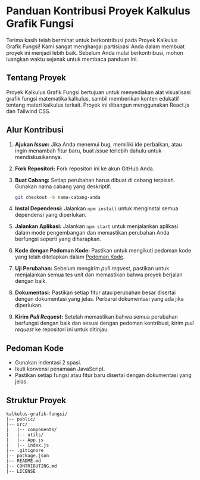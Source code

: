 # Panduan Kontribusi Proyek Kalkulus Grafik Fungsi

Terima kasih telah berminat untuk berkontribusi pada Proyek Kalkulus Grafik Fungsi! Kami sangat menghargai partisipasi Anda dalam membuat proyek ini menjadi lebih baik. Sebelum Anda mulai berkontribusi, mohon luangkan waktu sejenak untuk membaca panduan ini.

## Tentang Proyek

Proyek Kalkulus Grafik Fungsi bertujuan untuk menyediakan alat visualisasi grafik fungsi matematika kalkulus, sambil memberikan konten edukatif tentang materi kalkulus terkait. Proyek ini dibangun menggunakan React.js dan Tailwind CSS.

## Alur Kontribusi

1. **Ajukan _Issue_:** Jika Anda menemui bug, memiliki ide perbaikan, atau ingin menambah fitur baru, buat _issue_ terlebih dahulu untuk mendiskusikannya.

2. **Fork Repositori:** Fork repositori ini ke akun GitHub Anda.

3. **Buat Cabang:** Setiap perubahan harus dibuat di cabang terpisah. Gunakan nama cabang yang deskriptif.

   ```bash
   git checkout -b nama-cabang-anda
   ```

4. **Instal Dependensi:** Jalankan `npm install` untuk menginstal semua dependensi yang diperlukan.

5. **Jalankan Aplikasi:** Jalankan `npm start` untuk menjalankan aplikasi dalam mode pengembangan dan memastikan perubahan Anda berfungsi seperti yang diharapkan.

6. **Kode dengan Pedoman Kode:** Pastikan untuk mengikuti pedoman kode yang telah ditetapkan dalam [Pedoman Kode](./CODE_OF_CONDUCT.md).

7. **Uji Perubahan:** Sebelum mengirim _pull request_, pastikan untuk menjalankan semua tes unit dan memastikan bahwa proyek berjalan dengan baik.

8. **Dokumentasi:** Pastikan setiap fitur atau perubahan besar disertai dengan dokumentasi yang jelas. Perbarui dokumentasi yang ada jika diperlukan.

9. **Kirim _Pull Request_:** Setelah memastikan bahwa semua perubahan berfungsi dengan baik dan sesuai dengan pedoman kontribusi, kirim _pull request_ ke repositori ini untuk ditinjau.

## Pedoman Kode

- Gunakan indentasi 2 spasi.
- Ikuti konvensi penamaan JavaScript.
- Pastikan setiap fungsi atau fitur baru disertai dengan dokumentasi yang jelas.

## Struktur Proyek

```plaintext
kalkulus-grafik-fungsi/
|-- public/
|-- src/
|   |-- components/
|   |-- utils/
|   |-- App.js
|   |-- index.js
|-- .gitignore
|-- package.json
|-- README.md
|-- CONTRIBUTING.md
|-- LICENSE
```
